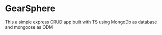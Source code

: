 # GearSphere
This a simple express CRUD app built with TS using MongoDb as database and mongoose as ODM
